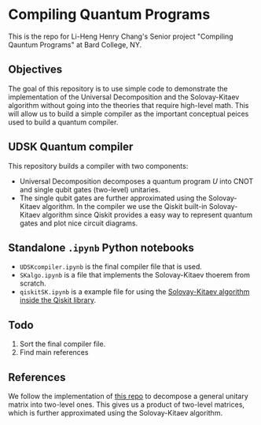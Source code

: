 # Compiling Quantum Programs
This is the repo for Li-Heng Henry Chang's Senior project "Compiling Qauntum Programs" at Bard College, NY. 

## Objectives
The goal of this repository is to use simple code to demonstrate the implementation of the Universal Decomposition and the Solovay-Kitaev algorithm without going into the theories that require high-level math. This will allow us to build a simple compiler as the important conceptual peices used to build a quantum compiler. 

## UDSK Quantum compiler 
This repository builds a compiler with two components: 
- Universal Decomposition decomposes a quantum program $U$ into CNOT and single qubit gates (two-level) unitaries. 
- The single qubit gates are further approximated using the Solovay-Kitaev algorithm. In the compiler we use the Qiskit built-in Solovay-Kitaev algorithm since Qiskit provides a easy way to represent quantum gates and plot nice circuit diagrams. 

## Standalone ```.ipynb``` Python notebooks 
- ```UDSKcompiler.ipynb``` is the final compiler file that is used. 
- ```SKalgo.ipynb``` is a file that implements the Solovay-Kitaev thoerem from scratch.
- ```qiskitSK.ipynb``` is a example file for using the [Solovay-Kitaev algorithm inside the Qiskit library](https://qiskit.org/documentation/stubs/qiskit.transpiler.passes.SolovayKitaevSynthesis.html).

## Todo 
1) Sort the final compiler file. 
2) Find main references 

## References 
We follow the implementation of [this repo](https://github.com/fedimser/quantum_decomp) to decompose a general unitary matrix into two-level ones. This gives us a product of two-level matrices, which is further approximated using the Solovay-Kitaev algorithm.  




